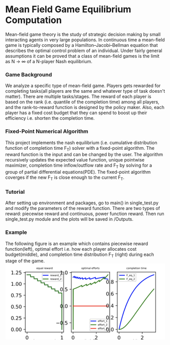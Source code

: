# Mean Field Game Equilibrium Computation

Mean-field game theory is the study of strategic decision making by small interacting agents in very large populations. In continuous time a mean-field game is typically composed by a Hamilton–Jacobi–Bellman equation that describes the optimal control problem of an individual. Under fairly general assumptions it can be proved that a class of mean-field games is the limit as N &rarr; &infin;  of a N-player Nash equilibrium.

### Game Background
We analyze a specific type of mean-field game. Players gets rewarded for completing tasks(all players are the same and whatever type of task doesn't matter). There are multiple tasks/stages. The reward of each player is based on the rank (i.e. quantile of the completion time) among all players, and the rank-to-reward function is designed by the policy maker. Also, each player has a fixed cost budget that they can spend to boost up their efficiency i.e. shorten the completion time. 

### Fixed-Point Numerical Algorithm
This project implements the nash equilibrium (i.e. cumulative distribution function of completion time F<sub>T</sub>) solver with a fixed-point algorithm. The reward function is the input and can be changed by the user. The algorithm recursively updates the expected value function, unique pointwise maximizer, completion time inflow/outflow rate and F<sub>T</sub> by solving for a group of partial differential equations(PDE). The fixed-point algorithm coverges if the new F<sub>T</sub>  is close enough to the current F<sub>T</sub>.

### Tutorial
After setting up environment and packages, go to main() in single_test.py and modify the parameters of the reward function. There are two types of reward: piecewise 
reward and continuous, power function reward. Then run single_test.py module and the plots will be saved in /Outputs. 

### Example
The following figure is an example which contains piecewise reward function(left), optimal effort i.e. how each player allocates cost budget(middle), and completion time distribution F<sub>T</sub> (right) during each stage of the game.
![plot](https://github.com/polo2444172276/Mean-Field-Game-Nash-Equilibrium-Solver/blob/main/demo_picture.jpg?raw=true)
